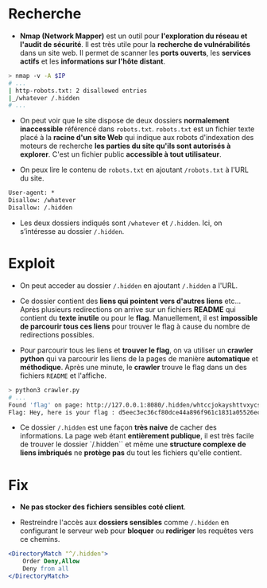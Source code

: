 # Recherche

- **Nmap (Network Mapper)** est un outil pour **l'exploration du réseau et l'audit de sécurité**. Il est très utile pour la **recherche de vulnérabilités** dans un site web. Il permet de scanner les **ports ouverts**, les **services actifs** et les **informations sur l'hôte distant**.

```bash
> nmap -v -A $IP
# ...
| http-robots.txt: 2 disallowed entries 
|_/whatever /.hidden
# ...
```

- On peut voir que le site dispose de deux dossiers **normalement inaccessible** référencé dans `robots.txt`. `robots.txt` est un fichier texte placé à la **racine d'un site Web** qui indique aux robots d'indexation des moteurs de recherche **les parties du site qu'ils sont autorisés à explorer**. C'est un fichier public **accessible à tout utilisateur**.

- On peux lire le contenu de `robots.txt` en ajoutant `/robots.txt` à l'URL du site.

```txt
User-agent: *
Disallow: /whatever
Disallow: /.hidden
```

- Les deux dossiers indiqués sont `/whatever` et `/.hidden`. Ici, on s’intéresse au dossier `/.hidden`.

# Exploit

- On peut acceder au dossier `/.hidden` en ajoutant `/.hidden` a l'URL.

- Ce dossier contient des **liens qui pointent vers d'autres liens** etc... Après plusieurs redirections on arrive sur un fichiers **README** qui contient du **texte inutile** ou pour le **flag**. Manuellement, il est **impossible de parcourir tous ces liens** pour trouver le flag à cause du nombre de redirections possibles.

- Pour parcourir tous les liens et **trouver le flag**, on va utiliser un **crawler python** qui va parcourir les liens de la pages de manière **automatique** et **méthodique**. Après une minute, le **crawler** trouve le flag dans un des fichiers `README` et l'affiche.

```bash
> python3 crawler.py
# ...
Found 'flag' on page: http://127.0.0.1:8080/.hidden/whtccjokayshttvxycsvykxcfm/igeemtxnvexvxezqwntmzjltkt/lmpanswobhwcozdqixbowvbrhw/README
Flag: Hey, here is your flag : d5eec3ec36cf80dce44a896f961c1831a05526ec215693c8f2c39543497d4466
```

- Ce dossier `/.hidden` est une façon **très naive** de cacher des informations. La page web étant **entièrement publique**, il est très facile de trouver le dossier `/.hidden`` et même une **structure complexe de liens imbriqués** ne **protège pas** du tout les fichiers qu'elle contient.

# Fix

- **Ne pas stocker des fichiers sensibles coté client**. 

- Restreindre l'accès aux **dossiers sensibles** comme `/.hidden` en configurant le serveur web pour **bloquer** ou **rediriger** les requêtes vers ce chemins.

```apache
<DirectoryMatch "^/.hidden">
    Order Deny,Allow
    Deny from all
</DirectoryMatch>
```
